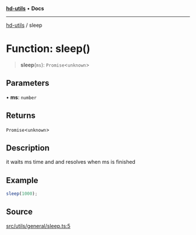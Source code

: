 [**hd-utils**](../README.md) • **Docs**

***

[hd-utils](../globals.md) / sleep

# Function: sleep()

> **sleep**(`ms`): `Promise`\<`unknown`\>

## Parameters

• **ms**: `number`

## Returns

`Promise`\<`unknown`\>

## Description

it waits ms time and and resolves when ms is finished

## Example

```ts
sleep(1000);
```

## Source

[src/utils/general/sleep.ts:5](https://github.com/AhmadHddad/h-utils/blob/f7bb9ae71f981ffef49079271b9540862594b7e6/src/utils/general/sleep.ts#L5)

